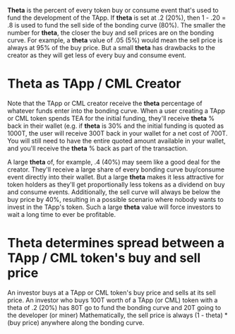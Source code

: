 **Theta** is the percent of every token buy or consume event that's used to fund the development of the TApp. If **theta** is set at .2 (20%), then 1 - .20 = .8 is used to fund the sell side of the bonding curve (80%). The smaller the number for **theta**, the closer the buy and sell prices are on the bonding curve. For example, a **theta** value of .05 (5%) would mean the sell price is always at 95% of the buy price. But a small **theta** has drawbacks to the creator as they will get less of every buy and consume event.

# Theta as TApp / CML Creator

Note that the TApp or CML creator receive the **theta** percentage of whatever funds enter into the bonding curve. When a user creating a TApp or CML token spends TEA for the initial funding, they'll receive **theta** % back in their wallet (e.g. if **theta** is 30% and the initial funding is quoted as 1000T, the user will receive 300T back in your wallet for a net cost of 700T. You will still need to have the entire quoted amount available in your wallet, and you'll receive the **theta** % back as part of the transaction. 

A large **theta** of, for example, .4 (40%) may seem like a good deal for the creator. They'll receive a large share of every bonding curve buy/consume event directly into their wallet. But a large **theta** makes it less attractive for token holders as they'll get proportionally less tokens as a dividend on buy and consume events. Additionally, the sell curve will always be below the buy price by 40%, resulting in a possible scenario where nobody wants to invest in the TApp's token. Such a large **theta** value will force investors to wait a long time to ever be profitable.

# Theta determines spread between a TApp / CML token's buy and sell price

An investor buys at a TApp or CML token's buy price and sells at its sell price. An investor who buys 100T worth of a TApp (or CML) token with a theta of .2 (20%) has 80T go to fund the bonding curve and 20T going to the developer (or miner) Mathematically, the sell price is always (1 - theta) * (buy price) anywhere along the bonding curve.
